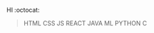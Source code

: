 
HI :octocat:
>HTML
>CSS
>JS
>REACT
>JAVA
>ML
>PYTHON
>C
<!---
keerthika-18/keerthika-18 is a ✨ special ✨ repository because its `README.md` (this file) appears on your GitHub profile.
You can click the Preview link to take a look at your changes.
--->
